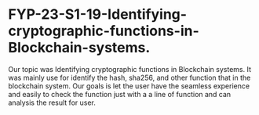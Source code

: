 # FYP-23-S1-19-Identifying-cryptographic-functions-in-Blockchain-systems.
Our topic was Identifying cryptographic functions in Blockchain systems.
It was mainly use for identify the hash, sha256, and other function that in the blockchain system.
Our goals is let the user have the seamless experience and easily to check the function just with a a line of function and can analysis the result for user.
